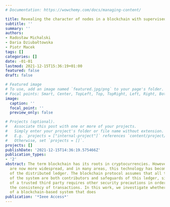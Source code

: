 ```yaml
---
# Documentation: https://wowchemy.com/docs/managing-content/

title: Revealing the character of nodes in a blockchain with supervised learning
subtitle: ''
summary: ''
authors:
- Radosław Michalski
- Daria Dziubałtowska
- Piotr Macek
tags: []
categories: []
date: -01-01
lastmod: 2021-12-15T15:36:19+01:00
featured: false
draft: false

# Featured image
# To use, add an image named `featured.jpg/png` to your page's folder.
# Focal points: Smart, Center, TopLeft, Top, TopRight, Left, Right, BottomLeft, Bottom, BottomRight.
image:
  caption: ''
  focal_point: ''
  preview_only: false

# Projects (optional).
#   Associate this post with one or more of your projects.
#   Simply enter your project's folder or file name without extension.
#   E.g. `projects = ["internal-project"]` references `content/project/deep-learning/index.md`.
#   Otherwise, set `projects = []`.
projects: []
publishDate: '2021-12-15T14:36:19.575466Z'
publication_types:
- '2'
abstract: The term blockchain has its roots in cryptocurrencies. However, its applications
  are now more widespread, and in many areas, this technology has become the foundation
  of the distributed ledger. The blockchain protocol assumes that all the participants
  of the system are both contributors and safeguards of this ledger, since the lack
  of a trusted third party requires other security precautions in order to maintain
  the consistency of transactions. In this work, we investigate whether for the participants
  of a blockchain-based system that does
publication: '*Ieee Access*'
---
```


